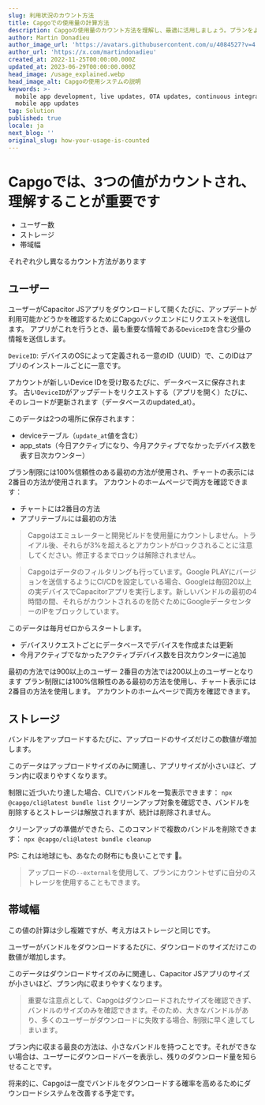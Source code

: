 ```yaml
---
slug: 利用状況のカウント方法
title: Capgoでの使用量の計算方法
description: Capgoの使用量のカウント方法を理解し、最適に活用しましょう。プランをより良く管理する方法を学びます
author: Martin Donadieu
author_image_url: 'https://avatars.githubusercontent.com/u/4084527?v=4'
author_url: 'https://x.com/martindonadieu'
created_at: 2022-11-25T00:00:00.000Z
updated_at: 2023-06-29T00:00:00.000Z
head_image: /usage_explained.webp
head_image_alt: Capgoの使用システムの説明
keywords: >-
  mobile app development, live updates, OTA updates, continuous integration,
  mobile app updates
tag: Solution
published: true
locale: ja
next_blog: ''
original_slug: how-your-usage-is-counted
---
```

# Capgoでは、3つの値がカウントされ、理解することが重要です
- ユーザー数
- ストレージ
- 帯域幅

それぞれ少し異なるカウント方法があります

## ユーザー

ユーザーがCapacitor JSアプリをダウンロードして開くたびに、アップデートが利用可能かどうかを確認するためにCapgoバックエンドにリクエストを送信します。
アプリがこれを行うとき、最も重要な情報である`DeviceID`を含む少量の情報を送信します。

`DeviceID`: デバイスのOSによって定義される一意のID（UUID）で、このIDはアプリのインストールごとに一意です。

アカウントが新しいDevice IDを受け取るたびに、データベースに保存されます。
古い`DeviceID`がアップデートをリクエストする（アプリを開く）たびに、そのレコードが更新されます（データベースのupdated_at）。

このデータは2つの場所に保存されます：
- deviceテーブル（`update_at`値を含む）
- app_stats（今日アクティブになり、今月アクティブでなかったデバイス数を表す日次カウンター）

プラン制限には100%信頼性のある最初の方法が使用され、チャートの表示には2番目の方法が使用されます。
アカウントのホームページで両方を確認できます：
- チャートには2番目の方法
- アプリテーブルには最初の方法

> Capgoはエミュレーターと開発ビルドを使用量にカウントしません。トライアル後、それらが3%を超えるとアカウントがロックされることに注意してください。修正するまでロックは解除されません。

> Capgoはデータのフィルタリングも行っています。Google PLAYにバージョンを送信するようにCI/CDを設定している場合、Googleは毎回20以上の実デバイスでCapacitorアプリを実行します。新しいバンドルの最初の4時間の間、それらがカウントされるのを防ぐためにGoogleデータセンターのIPをブロックしています。

このデータは毎月ゼロからスタートします。

- デバイスリクエストごとにデータベースでデバイスを作成または更新
- 今月アクティブでなかったアクティブデバイス数を日次カウンターに追加

最初の方法では900以上のユーザー
2番目の方法では200以上のユーザーとなります
プラン制限には100%信頼性のある最初の方法を使用し、チャート表示には2番目の方法を使用します。
アカウントのホームページで両方を確認できます。

## ストレージ

バンドルをアップロードするたびに、アップロードのサイズだけこの数値が増加します。

このデータはアップロードサイズのみに関連し、アプリサイズが小さいほど、プラン内に収まりやすくなります。

制限に近づいたり達した場合、CLIでバンドルを一覧表示できます：
`npx @capgo/cli@latest bundle list`
クリーンアップ対象を確認でき、バンドルを削除するとストレージは解放されますが、統計は削除されません。

クリーンアップの準備ができたら、このコマンドで複数のバンドルを削除できます：
`npx @capgo/cli@latest bundle cleanup`

PS: これは地球にも、あなたの財布にも良いことです 💪。

> アップロードの`--external`を使用して、プランにカウントせずに自分のストレージを使用することもできます。

## 帯域幅

この値の計算は少し複雑ですが、考え方はストレージと同じです。

ユーザーがバンドルをダウンロードするたびに、ダウンロードのサイズだけこの数値が増加します。

このデータはダウンロードサイズのみに関連し、Capacitor JSアプリのサイズが小さいほど、プラン内に収まりやすくなります。

> 重要な注意点として、Capgoはダウンロードされたサイズを確認できず、バンドルのサイズのみを確認できます。そのため、大きなバンドルがあり、多くのユーザーがダウンロードに失敗する場合、制限に早く達してしまいます。

プラン内に収まる最良の方法は、小さなバンドルを持つことです。それができない場合は、ユーザーにダウンロードバーを表示し、残りのダウンロード量を知らせることです。

将来的に、Capgoは一度でバンドルをダウンロードする確率を高めるためにダウンロードシステムを改善する予定です。
